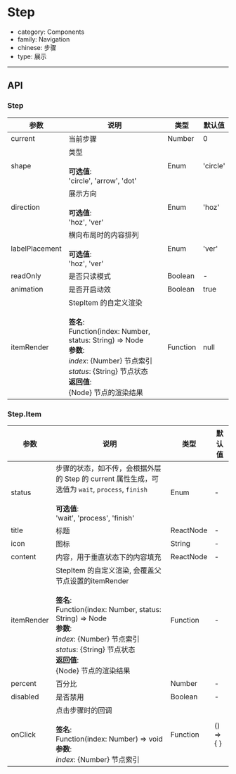 # Step

-   category: Components
-   family: Navigation
-   chinese: 步骤
-   type: 展示

---

## API

### Step

| 参数             | 说明                                                                                                                                                                                  | 类型       | 默认值      |
| -------------- | ----------------------------------------------------------------------------------------------------------------------------------------------------------------------------------- | -------- | -------- |
| current        | 当前步骤                                                                                                                                                                                | Number   | 0        |
| shape          | 类型<br><br>**可选值**:<br>'circle', 'arrow', 'dot'                                                                                                                                      | Enum     | 'circle' |
| direction      | 展示方向<br><br>**可选值**:<br>'hoz', 'ver'                                                                                                                                                | Enum     | 'hoz'    |
| labelPlacement | 横向布局时的内容排列<br><br>**可选值**:<br>'hoz', 'ver'                                                                                                                                          | Enum     | 'ver'    |
| readOnly       | 是否只读模式                                                                                                                                                                              | Boolean  | -        |
| animation      | 是否开启动效                                                                                                                                                                              | Boolean  | true     |
| itemRender     | StepItem 的自定义渲染<br><br>**签名**:<br>Function(index: Number, status: String) => Node<br>**参数**:<br>_index_: {Number} 节点索引<br>_status_: {String} 节点状态<br>**返回值**:<br>{Node} 节点的渲染结果<br> | Function | null     |

### Step.Item

| 参数         | 说明                                                                                                                                                                                                       | 类型        | 默认值       |
| ---------- | -------------------------------------------------------------------------------------------------------------------------------------------------------------------------------------------------------- | --------- | --------- |
| status     | 步骤的状态，如不传，会根据外层的 Step 的 current 属性生成，可选值为 `wait`, `process`, `finish`<br><br>**可选值**:<br>'wait', 'process', 'finish'                                                                                     | Enum      | -         |
| title      | 标题                                                                                                                                                                                                       | ReactNode | -         |
| icon       | 图标                                                                                                                                                                                                       | String    | -         |
| content    | 内容，用于垂直状态下的内容填充                                                                                                                                                                                          | ReactNode | -         |
| itemRender | StepItem 的自定义渲染, 会覆盖父节点设置的itemRender<br><br>**签名**:<br>Function(index: Number, status: String) => Node<br>**参数**:<br>_index_: {Number} 节点索引<br>_status_: {String} 节点状态<br>**返回值**:<br>{Node} 节点的渲染结果<br> | Function  | -         |
| percent    | 百分比                                                                                                                                                                                                      | Number    | -         |
| disabled   | 是否禁用                                                                                                                                                                                                     | Boolean   | -         |
| onClick    | 点击步骤时的回调<br><br>**签名**:<br>Function(index: Number) => void<br>**参数**:<br>_index_: {Number} 节点索引                                                                                                          | Function  | () => { } |

